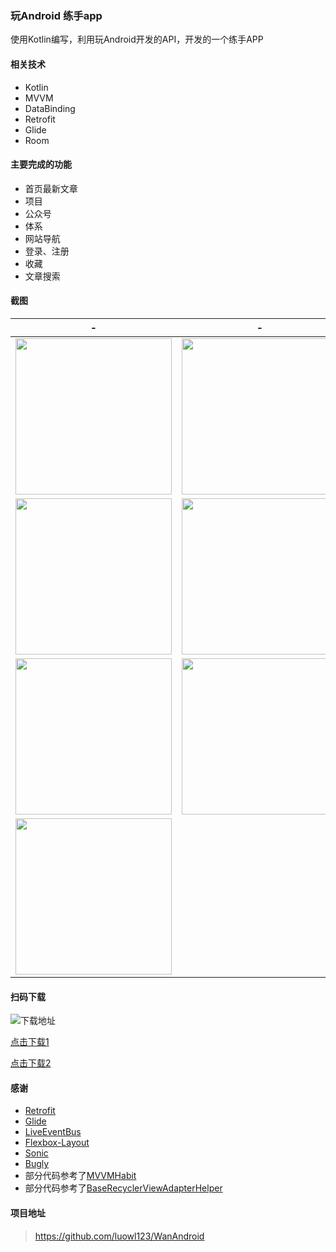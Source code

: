 ### 玩Android 练手app

使用Kotlin编写，利用玩Android开发的API，开发的一个练手APP

#### 相关技术

- Kotlin
- MVVM
- DataBinding
- Retrofit
- Glide
- Room

#### 主要完成的功能

- 首页最新文章
- 项目
- 公众号
- 体系
- 网站导航
- 登录、注册
- 收藏
- 文章搜索


#### 截图

|  - | - |  -   |
|-------|:---:|-----------:|
| <img src="https://app-screenshot.pgyer.com/image/view/app_screenshots/0bf61f8c25ff8e5c7e93ec18994d48e7-528" width="250"/>| <img src="https://app-screenshot.pgyer.com/image/view/app_screenshots/7636c7540059807626f303f7b2daf237-528" width="250"/> | <img src="https://app-screenshot.pgyer.com/image/view/app_screenshots/e362a08bbeb4ba4ac466cb33e8cb1792-528" width="250"/>| 
| <img src="https://app-screenshot.pgyer.com/image/view/app_screenshots/160245123f68d191993390a5578b85eb-528" width="250"/> | <img src="https://app-screenshot.pgyer.com/image/view/app_screenshots/79a068fb87547f354fa731f3610c3602-528" width="250"/>  | <img src="https://app-screenshot.pgyer.com/image/view/app_screenshots/40b0f02237ed7848077a3940dd4375b8-528" width="250"/>      | 
| <img src="https://app-screenshot.pgyer.com/image/view/app_screenshots/cef3a3ccf35b32fcfdf7264b11d7a82b-528" width="250"/>  | <img src="https://app-screenshot.pgyer.com/image/view/app_screenshots/e7c42d8138492d1f1bdee7dfee0ba697-528" width="250"/>   | <img src="https://app-screenshot.pgyer.com/image/view/app_screenshots/8eb8d1ec84bacf2c8825d502f6bfd147-528" width="250"/> | 
<img src="https://app-screenshot.pgyer.com/image/view/app_screenshots/59217aae26ea9541169b21a37b4db077-528" width="250"/> | 


#### 扫码下载

![下载地址](https://www.pgyer.com/app/qrcode/wanandroid4luowl)

[点击下载1](https://www.pgyer.com/app/qrcode/wanandroid4luowl)

[点击下载2](https://github.com/luowl123/WanAndroid/blob/master/app/release/app-release.apk)

#### 感谢

<ul>
    <li><a target="_blank" href="https://github.com/square/retrofit">Retrofit</a></li>
    <li><a target="_blank" href="https://github.com/bumptech/glide">Glide</a></li>
    <li><a target="_blank" href="https://github.com/JeremyLiao/LiveEventBus">LiveEventBus</a></li>
    <li><a target="_blank" href="https://github.com/google/flexbox-layout">Flexbox-Layout</a></li>
    <li><a target="_blank" href="https://github.com/Tencent/VasSonic">Sonic</a></li>
    <li><a target="_blank" href="https://bugly.qq.com/v2/index">Bugly</a></li>
    <li>部分代码参考了<a target="_blank" href="https://github.com/goldze/MVVMHabit">MVVMHabit</a></li>
    <li>部分代码参考了<a target="_blank" href="https://github.com/goldze/MVVMHabit">BaseRecyclerViewAdapterHelper</a></li>
</ul>

#### 项目地址

>https://github.com/luowl123/WanAndroid
